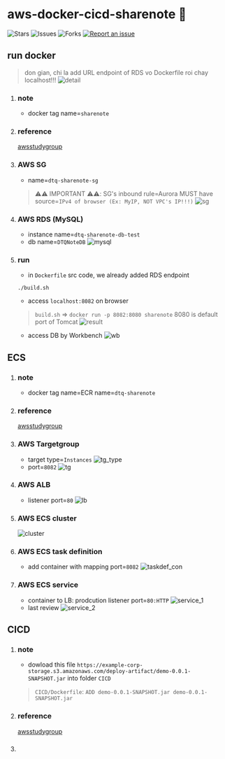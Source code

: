 # aws-docker-cicd-sharenote 🐳

![Stars](https://img.shields.io/github/stars/tquangdo/aws-docker-cicd-sharenote?color=f05340)
![Issues](https://img.shields.io/github/issues/tquangdo/aws-docker-cicd-sharenote?color=f05340)
![Forks](https://img.shields.io/github/forks/tquangdo/aws-docker-cicd-sharenote?color=f05340)
[![Report an issue](https://img.shields.io/badge/Support-Issues-green)](https://github.com/tquangdo/aws-docker-cicd-sharenote/issues/new)

## run docker
> don gian, chi la add URL endpoint of RDS vo Dockerfile roi chay localhost!!!
![detail](screenshots/detail.png)
1. ### note
    - docker tag name=`sharenote`
1. ### reference
    [awsstudygroup](https://000015.awsstudygroup.com/vi)
1. ### AWS SG
    - name=`dtq-sharenote-sg`
    > ⚠️⚠️ IMPORTANT ⚠️⚠️: SG's inbound rule=Aurora MUST have source=`IPv4 of browser (Ex: MyIP, NOT VPC's IP!!!)`
    ![sg](screenshots/sg.png)
1. ### AWS RDS (MySQL)
    - instance name=`dtq-sharenote-db-test`
    - db name=`DTQNoteDB`
    ![mysql](screenshots/mysql.png)
1. ### run
    - in `Dockerfile` src code, we already added RDS endpoint
    ```shell
    ./build.sh
    ```
    - access `localhost:8082` on browser
    > `build.sh` => `docker run -p 8082:8080 sharenote`
    > 8080 is default port of Tomcat
    ![result](screenshots/result.png)
    - access DB by Workbench
    ![wb](screenshots/wb.png)

## ECS
1. ### note
    - docker tag name=ECR name=`dtq-sharenote`
1. ### reference
    [awsstudygroup](https://000016.awsstudygroup.com/vi/)
1. ### AWS Targetgroup
    - target type=`Instances`
    ![tg_type](screenshots/tg_type.png)
    - port=`8082`
    ![tg](screenshots/tg.png)
1. ### AWS ALB
    - listener port=`80`
    ![lb](screenshots/lb.png)
1. ### AWS ECS cluster
    ![cluster](screenshots/cluster.png)
1. ### AWS ECS task definition
    - add container with mapping port=`8082`
    ![taskdef_con](screenshots/taskdef_con.png)
1. ### AWS ECS service
    - container to LB: prodcution listener port=`80:HTTP`
    ![service_1](screenshots/service_1.png)
    - last review
    ![service_2](screenshots/service_2.png)

## CICD
1. ### note
    - dowload this file `https://example-corp-storage.s3.amazonaws.com/deploy-artifact/demo-0.0.1-SNAPSHOT.jar` into folder `CICD`
    > `CICD/Dockerfile`: `ADD demo-0.0.1-SNAPSHOT.jar demo-0.0.1-SNAPSHOT.jar`
1. ### reference
    [awsstudygroup](https://000017.awsstudygroup.com/vi)
1. ### 
